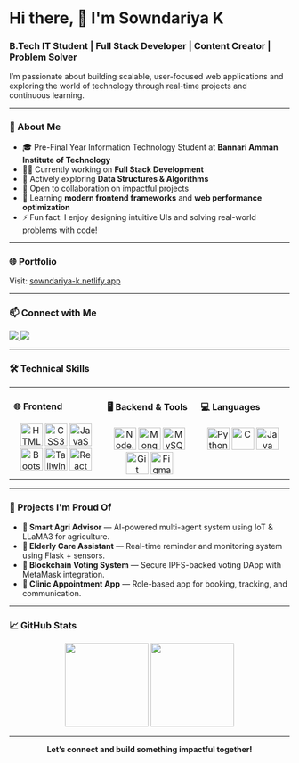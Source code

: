 <h1 align="left">Hi there, 👋 I'm Sowndariya K</h1>
<h3 align="left">B.Tech IT Student | Full Stack Developer | Content Creator | Problem Solver</h3>

<p>
I’m passionate about building scalable, user-focused web applications and exploring the world of technology through real-time projects and continuous learning.
</p>

---

### 🚀 About Me

- 🎓 Pre-Final Year Information Technology Student at **Bannari Amman Institute of Technology**
- 👩‍💻 Currently working on **Full Stack Development**
- 💫 Actively exploring **Data Structures & Algorithms**
- 🤝 Open to collaboration on impactful projects
- 🌱 Learning **modern frontend frameworks** and **web performance optimization**
- ⚡ Fun fact: I enjoy designing intuitive UIs and solving real-world problems with code!

---

### 🌐 Portfolio

Visit: [sowndariya-k.netlify.app](https://sowndariya-k.netlify.app/)

---

### 📫 Connect with Me

<a href="mailto:sowndariyadeveloper@gmail.com"  target="_blank">
  <img src="https://img.shields.io/badge/Gmail-D14836?style=for-the-badge&logo=gmail&logoColor=white" />
</a>
<a href="https://www.linkedin.com/in/sowndariya-k/"  target="_blank">
  <img src="https://img.shields.io/badge/LinkedIn-0077B5?style=for-the-badge&logo=linkedin&logoColor=white" />
</a>

---

### 🛠 Technical Skills

<table><tr><td valign="top" width="33%">

#### 🌐 Frontend
<div align="center">
  <img src="https://profilinator.rishav.dev/skills-assets/html5-original-wordmark.svg" height="40" alt="HTML5" />
  <img src="https://profilinator.rishav.dev/skills-assets/css3-original-wordmark.svg" height="40" alt="CSS3" />
  <img src="https://profilinator.rishav.dev/skills-assets/javascript-original.svg" height="40" alt="JavaScript" />
  <img src="https://profilinator.rishav.dev/skills-assets/bootstrap-plain.svg" height="40" alt="Bootstrap" />
  <img src="https://profilinator.rishav.dev/skills-assets/tailwindcss.svg" height="40" alt="Tailwind CSS" />
  <img src="https://profilinator.rishav.dev/skills-assets/react-original-wordmark.svg" height="40" alt="React" />
</div>

</td><td valign="top" width="33%">

#### 🖥 Backend & Tools
<div align="center">
  <img src="https://profilinator.rishav.dev/skills-assets/nodejs-original-wordmark.svg" height="40" alt="Node.js" />
  <img src="https://profilinator.rishav.dev/skills-assets/mongodb-original-wordmark.svg" height="40" alt="MongoDB" />
  <img src="https://profilinator.rishav.dev/skills-assets/mysql-original-wordmark.svg" height="40" alt="MySQL" />
  <img src="https://profilinator.rishav.dev/skills-assets/git-scm-icon.svg" height="40" alt="Git" />
  <img src="https://profilinator.rishav.dev/skills-assets/figma-icon.svg" height="40" alt="Figma" />
</div>

</td><td valign="top" width="33%">

#### 💻 Languages
<div align="center">
  <img src="https://img.icons8.com/color/48/python--v1.png" height="40" alt="Python" />
  <img src="https://img.icons8.com/color/48/c-programming.png" height="40" alt="C" />
  <img src="https://img.icons8.com/color/48/java-coffee-cup-logo--v1.png" height="40" alt="Java" />
</div>

</td></tr></table>

---

### 🧩 Projects I'm Proud Of

- **🌾 Smart Agri Advisor** — AI-powered multi-agent system using IoT & LLaMA3 for agriculture.
- **🏥 Elderly Care Assistant** — Real-time reminder and monitoring system using Flask + sensors.
- **🔐 Blockchain Voting System** — Secure IPFS-backed voting DApp with MetaMask integration.
- **📅 Clinic Appointment App** — Role-based app for booking, tracking, and communication.

---

### 📈 GitHub Stats

<p align="center">
  <img src="https://github-readme-stats.vercel.app/api?username=sowndariya-k&show_icons=true&theme=dark&hide_border=true&bg_color=000000" height="150" />
  <img src="https://github-readme-stats.vercel.app/api/top-langs/?username=sowndariya-k&layout=compact&theme=dark&hide_border=true&bg_color=000000" height="150" />
</p>

---

<p align="center"><b>Let’s connect and build something impactful together!</b></p>
